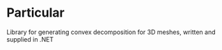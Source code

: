 # Particular
Library for generating convex decomposition for 3D meshes, written and supplied in .NET
